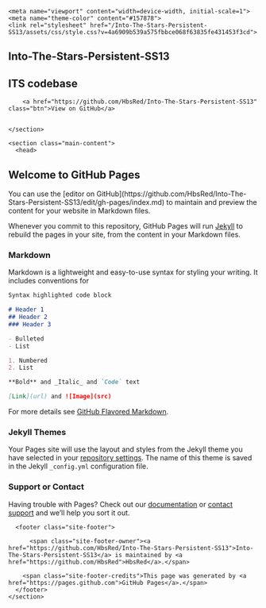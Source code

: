 <!DOCTYPE html>
<html lang="en-US">
  <head>
    <meta charset="UTF-8">

<!-- Begin Jekyll SEO tag v2.7.1 -->
<title>Into-The-Stars-Persistent-SS13 | ITS codebase</title>
<meta name="generator" content="Jekyll v3.9.0" />
<meta property="og:title" content="Into-The-Stars-Persistent-SS13" />
<meta property="og:locale" content="en_US" />
<meta name="description" content="ITS codebase" />
<meta property="og:description" content="ITS codebase" />
<link rel="canonical" href="https://hbsred.github.io/Into-The-Stars-Persistent-SS13/" />
<meta property="og:url" content="https://hbsred.github.io/Into-The-Stars-Persistent-SS13/" />
<meta property="og:site_name" content="Into-The-Stars-Persistent-SS13" />
<meta name="twitter:card" content="summary" />
<meta property="twitter:title" content="Into-The-Stars-Persistent-SS13" />
<script type="application/ld+json">
{"description":"ITS codebase","url":"https://hbsred.github.io/Into-The-Stars-Persistent-SS13/","@type":"WebSite","headline":"Into-The-Stars-Persistent-SS13","name":"Into-The-Stars-Persistent-SS13","@context":"https://schema.org"}</script>
<!-- End Jekyll SEO tag -->

    <meta name="viewport" content="width=device-width, initial-scale=1">
    <meta name="theme-color" content="#157878">
    <link rel="stylesheet" href="/Into-The-Stars-Persistent-SS13/assets/css/style.css?v=4a6909b539a575fbbce068f63835fe431453f3cd">
  </head>
  <body class=".bg">
    <section class="page-header">
      <h1 class="project-name">Into-The-Stars-Persistent-SS13</h1>
      <h2 class="project-tagline">ITS codebase</h2>
      
        <a href="https://github.com/HbsRed/Into-The-Stars-Persistent-SS13" class="btn">View on GitHub</a>
      
      
    </section>

    <section class="main-content">
      <head>
  <link rel="stylesheet" href="dot.css" type="text/css" media="all" />

## Welcome to GitHub Pages
<div id="stars"></div>
<div id="stars2"></div>
<div id="stars3"></div>
You can use the [editor on GitHub](https://github.com/HbsRed/Into-The-Stars-Persistent-SS13/edit/gh-pages/index.md) to maintain and preview the content for your website in Markdown files.

Whenever you commit to this repository, GitHub Pages will run [Jekyll](https://jekyllrb.com/) to rebuild the pages in your site, from the content in your Markdown files.

### Markdown

Markdown is a lightweight and easy-to-use syntax for styling your writing. It includes conventions for

```markdown
Syntax highlighted code block

# Header 1
## Header 2
### Header 3

- Bulleted
- List

1. Numbered
2. List

**Bold** and _Italic_ and `Code` text

[Link](url) and ![Image](src)
```

For more details see [GitHub Flavored Markdown](https://guides.github.com/features/mastering-markdown/).

### Jekyll Themes

Your Pages site will use the layout and styles from the Jekyll theme you have selected in your [repository settings](https://github.com/HbsRed/Into-The-Stars-Persistent-SS13/settings/pages). The name of this theme is saved in the Jekyll `_config.yml` configuration file.

### Support or Contact

Having trouble with Pages? Check out our [documentation](https://docs.github.com/categories/github-pages-basics/) or [contact support](https://support.github.com/contact) and we’ll help you sort it out.
</body>


      <footer class="site-footer">
        
          <span class="site-footer-owner"><a href="https://github.com/HbsRed/Into-The-Stars-Persistent-SS13">Into-The-Stars-Persistent-SS13</a> is maintained by <a href="https://github.com/HbsRed">HbsRed</a>.</span>
        
        <span class="site-footer-credits">This page was generated by <a href="https://pages.github.com">GitHub Pages</a>.</span>
      </footer>
    </section>

    
  </body>
</html>

